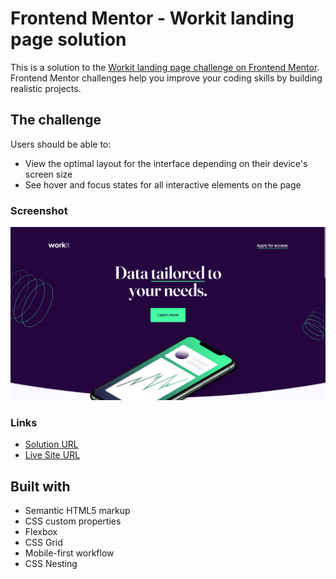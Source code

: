 # Frontend Mentor - Workit landing page solution

This is a solution to the [Workit landing page challenge on Frontend Mentor](https://www.frontendmentor.io/challenges/workit-landing-page-2fYnyle5lu). Frontend Mentor challenges help you improve your coding skills by building realistic projects. 

## The challenge

Users should be able to:

- View the optimal layout for the interface depending on their device's screen size
- See hover and focus states for all interactive elements on the page

### Screenshot

![](./screenshot.png)

### Links

- [Solution URL](https://www.frontendmentor.io/solutions/workit-landing-page-OLgQuqrJZ5)
- [Live Site URL](https://meelix.github.io/frontendmentor-workit/)

## Built with

- Semantic HTML5 markup
- CSS custom properties
- Flexbox
- CSS Grid
- Mobile-first workflow
- CSS Nesting
